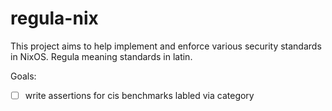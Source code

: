 # regula-nix
This project aims to help implement and enforce various security standards in NixOS. Regula meaning standards in latin.

Goals:
 - [ ] write assertions for cis benchmarks labled via category

